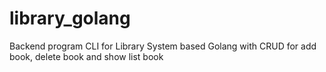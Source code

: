 # library_golang
Backend program CLI for Library System based Golang with CRUD for add book, delete book and show list book
